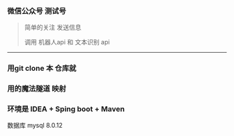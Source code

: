 ###  微信公众号 测试号

> 简单的关注 发送信息 
>
> 调用 机器人api 和 文本识别 api

---



### 用git clone 本 仓库就

### 用的魔法隧道 映射

###  环境是 IDEA + Sping boot + Maven

数据库 mysql 8.0.12


